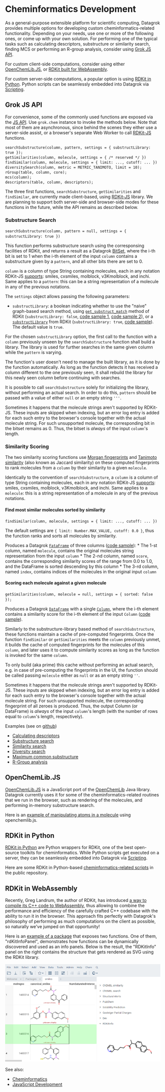 <!-- TITLE: Cheminformatics Development -->
<!-- SUBTITLE: -->
 
# Cheminformatics Development

As a general-purpose extensible platform for scientific computing, Datagrok provides multiple options for developing custom cheminformatics-related functionality. Depending on your needs, use one or more of the following ones, or come up with your own solution.
For performing one of the typical tasks such as calculating descriptors, substructure or similarity search, finding MCS or performing an R-group analysis, consider using [Grok JS API](#grok-js-api).

For custom client-side computations, consider using either [OpenChemLib.JS](#openchemlib.js), or [RDKit built for WebAssembly](#rdkit-in-webassembly).

For custom server-side computations, a popular option is using 
[RDKit in Python](#rdkit-in-python). Python scripts can be seamlessly embedded into Datagrok via [Scripting](scripting.md).

## Grok JS API

For convenience, some of the commonly used functions are exposed via the [JS API](js-api.md). Use `grok.chem` instance to invoke the methods below. Note that most of them are asynchronous, since behind the scenes they either use a server-side assist, or a browser's separate Web Worker to call [RDKit-JS](https://github.com/rdkit/RDKitjs) functions.

```
searchSubstructure(column, pattern, settings = { substructLibrary: true });
getSimilarities(column, molecule, settings = { /* reserved */ })
findSimilar(column, molecule, settings = { limit: ..., cutoff: ... })
diversitySearch(column, metric = METRIC_TANIMOTO, limit = 10);
rGroup(table, column, core);
mcs(column);
descriptors(table, column, descriptors);
```

The three first functions, `searchSubstructure`, `getSimilarities` and `findSimilar`, are currently made client-based, using [RDKit-JS](https://github.com/rdkit/RDKitjs) library. We are planning to support both server-side and browser-side modes for these functions in the future, while the API remains as described below.

### Substructure Search

`searchSubstructure(column, pattern = null, settings = { substructLibrary: true })`

This function performs substructure search using the corresponsing facilities of RDKit, and returns a result as a Datagrok [BitSet](js-api.md#bitset), where the i-th bit is set to 1 when the i-th element of the input `column` contains a substructure given by a `pattern`, and all other bits there are set to 0.

`column` is a column of type String containing molecules, each in any notation RDKit-JS [supports](https://github.com/rdkit/rdkit/blob/master/Code/MinimalLib/minilib.h): smiles, cxsmiles, molblock, v3Kmolblock, and inchi. Same applies to a `pattern`: this can be a string representation of a molecule in any of the previous notations.

The `settings` object allows passing the following parameters:

* `substructLibrary`: a boolean indicating whether to use the "naive" graph-based search method, using [`get_substruct_match`](https://www.rdkit.org/docs/source/rdkit.Chem.rdchem.html) method of RDKit (`substructLibrary: false`, [code sample 1](https://public.datagrok.ai/js/samples/domains/chem/substructure-search-simple), [code sample 2](https://public.datagrok.ai/js/samples/domains/chem/substructure-search-library)), or a [`substructLibrary`](http://rdkit.blogspot.com/2018/02/introducing-substructlibrary.html) from RDKit (`substructLibrary: true`, [code sample](https://public.datagrok.ai/js/samples/domains/chem/substructure-search-library)). The default value is `true`.

For the chosen `substructLibrary` option, the first call to the function with a `column` previously unseen by the `searchSubstructure` function shall build a library. The library is used for further searches in the same given column while the `pattern` is varying.

The function's user doesn't need to manage the built library, as it is done by the function automatically. As long as the function detects it has received a column different to the one previously seen, it shall rebuild the library for this newly seen column before continuing with searches.

It is possible to call `searchSubstructure` solely for initializing the library, without performing an actual search. In order to do this, `pattern` should be passed with a value of either `null` or an empty string `'''`.

Sometimes it happens that the molecule strings aren't supported by RDKit-JS. These inputs are skipped when indexing, but an error log entry is added for each such entry to the browser's console together with the actual molecule string. For such unsupported molecule, the corresponding bit in the bitset remains as 0. Thus, the bitset is *always* of the input `column`'s length.  

### Similarity Scoring

The two similarity scoring functions use [Morgan fingerprints](https://www.rdkit.org/docs/GettingStartedInPython.html#morgan-fingerprints-circular-fingerprints) and [Tanimoto similarity](https://en.wikipedia.org/wiki/Chemical_similarity) (also known as Jaccard similarity) on these computed fingerprints to rank molecules from a `column` by their similarity to a given `molecule`.

Identically to the convention of `searchSubstructure`, a `column` is a column of type String containing molecules, each in any notation RDKit-JS [supports](https://github.com/rdkit/rdkit/blob/master/Code/MinimalLib/minilib.h): smiles, cxsmiles, molblock, v3Kmolblock, and inchi. Same applies to a `molecule`: this is a string representation of a molecule in any of the previous notations.

  #### Find most similar molecules sorted by similarity

  `findSimilar(column, molecule, settings = { limit: ..., cutoff: ... })`

  The default settings are `{ limit: Number.MAX_VALUE, cutoff: 0.0 }`, thus the function ranks and sorts all molecules by similarity.

  Produces a Datagrok [`FataFrame`](https://datagrok.ai/js-api/DataFrame) of three columns ([code sample](https://public.datagrok.ai/js/samples/domains/chem/similarity-scoring-sorted)):
    * The 1-st column, named `molecule`, contains the original molecules string representation from the input `column`
    * The 2-nd column, named `score`, contains the corresponding similarity scores of the range from 0.0 to 1.0, and the DataFrame is sorted descending by this column
    * The 3-rd column, named `index`, contains indices of the molecules in the original input `column`

  #### Scoring each molecule against a given molecule

  `getSimilarities(column, molecule = null, settings = { sorted: false });`

  Produces a Datagrok [`DataFrame`](https://datagrok.ai/js-api/DataFrame) with a single [`Column`](https://datagrok.ai/js-api/Column), where the i-th element contains a similarity score for the i-th element of the input `Column` ([code sample](https://public.datagrok.ai/js/samples/domains/chem/similarity-scoring-scores)). 

Similarly to the substructure-library based method of `searchSubstructure`, these functions maintain a cache of pre-computed fingerprints. Once the function `findSimilar` or `getSimilarities` meets the `column` previously unmet, it builds the cache of computed fingerprints for the molecules of this `column`, and later uses it to compute similarity scores as long as the function is invoked for the same `column`.

To only build (aka prime) this cache without performing an actual search, e.g. in case of pre-computing the fingerprints in the UI, the function should be called passing `molecule` either as `null` or as an empty string `''`.

Sometimes it happens that the molecule strings aren't supported by RDKit-JS. These inputs are skipped when indexing, but an error log entry is added for each such entry to the browser's console together with the actual molecule string. For such unsupported molecule, the corresponding fingerprint of all zeroes is produced. Thus, the output Column (or DataFrame) is *always* of the input `column`'s length (with the number of rows equal to `column`'s length, respectively).  

Examples (see on [github](https://github.com/datagrok-ai/public/tree/master/packages/ApiSamples/scripts/domains/chem))
* [Calculating descriptors](https://public.datagrok.ai/js/samples/domains/chem/descriptors)
* [Substructure search](https://public.datagrok.ai/js/samples/domains/chem/substructure-search)
* [Similarity search](https://public.datagrok.ai/js/samples/domains/chem/similarity-search)
* [Diversity search](https://public.datagrok.ai/js/samples/domains/chem/diversity-search)
* [Maximum common substructure](https://public.datagrok.ai/js/samples/domains/chem/mcs)
* [R-Group analysis](https://public.datagrok.ai/js/samples/domains/chem/r-group)

## OpenChemLib.JS

[OpenChemLib.JS](https://github.com/cheminfo/openchemlib-js) is a JavaScript port of the 
[OpenChemLib](https://github.com/actelion/openchemlib) Java library. Datagrok currently uses it
for some of the cheminformatics-related routines that we run in the browser, such as
rendering of the molecules, and performing in-memory substructure search. 

Here is an [example of manipulating atoms in a molecule](https://public.datagrok.ai/js/samples/domains/chem/mol-atoms-bonds) using openchemlib.js.

## RDKit in Python

[RDKit in Python](https://www.rdkit.org/docs/GettingStartedInPython.html) are Python wrappers for 
RDKit, one of the best open-source toolkits for cheminformatics. While Python scripts get executed
on a server, they can be seamlessly embedded into Datagrok via [Scripting](scripting.md).  

Here are some RDKit in Python-based [cheminformatics-related scripts](https://github.com/datagrok-ai/public/tree/master/packages/ChemScripts/scripts/python)
in the public repository.

## RDKit in WebAssembly

Recently, Greg Landrum, the author of RDKit, has introduced 
[a way to compile its C++ code to WebAssembly](http://rdkit.blogspot.com/2019/11/introducing-new-rdkit-javascript.html),
thus allowing to combine the performance and efficiency of the carefully crafted C++ codebase with the ability to
run it in the browser. This approach fits perfectly with Datagrok's philosophy of performing as much 
computations on the client as possible, so naturally we've jumped on that opportunity!

Here is an [example of a package](https://github.com/datagrok-ai/public/tree/master/packages/RDKitDemo) 
that exposes two functions. One of them, "rdKitInfoPanel", demonstrates how functions can be dynamically
discovered and used as an info panels. Below is the result, the "RDKitInfo" panel on the right
contains the structure that gets rendered as SVG using the RDKit library.

![](rdkit-info-panel.png)  

See also:
* [Cheminformatics](../domains/chem/cheminformatics.md)
* [JavaScript Development](develop.md)
